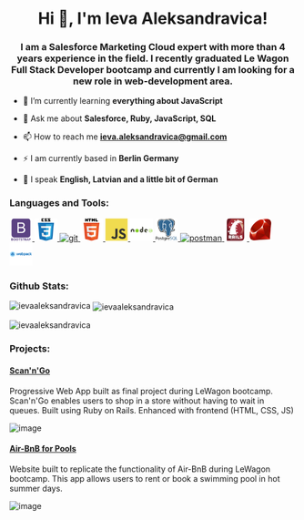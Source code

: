 

<h1 align="center">Hi 👋, I'm Ieva Aleksandravica!</h1>
<h3 align="center">I am a Salesforce Marketing Cloud expert with more than 4 years experience in the field. I recently graduated Le Wagon Full Stack Developer bootcamp and currently I am looking for a new role in web-development area.</h3>

- 🌱 I’m currently learning **everything about JavaScript**

- 💬 Ask me about **Salesforce, Ruby, JavaScript, SQL**

- 📫 How to reach me **ieva.aleksandravica@gmail.com**

- ⚡ I am currently based in **Berlin Germany**

- 💬 I speak **English, Latvian and a little bit of German**


<h3 align="left">Languages and Tools:</h3>
<p align="left"> <a href="https://getbootstrap.com" target="_blank"> <img src="https://raw.githubusercontent.com/devicons/devicon/master/icons/bootstrap/bootstrap-plain-wordmark.svg" alt="bootstrap" width="40" height="40"/> </a> <a href="https://www.w3schools.com/css/" target="_blank"> <img src="https://raw.githubusercontent.com/devicons/devicon/master/icons/css3/css3-original-wordmark.svg" alt="css3" width="40" height="40"/> </a> <a href="https://git-scm.com/" target="_blank"> <img src="https://www.vectorlogo.zone/logos/git-scm/git-scm-icon.svg" alt="git" width="40" height="40"/> </a> <a href="https://www.w3.org/html/" target="_blank"> <img src="https://raw.githubusercontent.com/devicons/devicon/master/icons/html5/html5-original-wordmark.svg" alt="html5" width="40" height="40"/> </a> <a href="https://developer.mozilla.org/en-US/docs/Web/JavaScript" target="_blank"> <img src="https://raw.githubusercontent.com/devicons/devicon/master/icons/javascript/javascript-original.svg" alt="javascript" width="40" height="40"/> </a> <a href="https://nodejs.org" target="_blank"> <img src="https://raw.githubusercontent.com/devicons/devicon/master/icons/nodejs/nodejs-original-wordmark.svg" alt="nodejs" width="40" height="40"/> </a> <a href="https://www.postgresql.org" target="_blank"> <img src="https://raw.githubusercontent.com/devicons/devicon/master/icons/postgresql/postgresql-original-wordmark.svg" alt="postgresql" width="40" height="40"/> </a> <a href="https://postman.com" target="_blank"> <img src="https://www.vectorlogo.zone/logos/getpostman/getpostman-icon.svg" alt="postman" width="40" height="40"/> </a> <a href="https://rubyonrails.org" target="_blank"> <img src="https://raw.githubusercontent.com/devicons/devicon/master/icons/rails/rails-original-wordmark.svg" alt="rails" width="40" height="40"/> </a> <a href="https://www.ruby-lang.org/en/" target="_blank"> <img src="https://raw.githubusercontent.com/devicons/devicon/master/icons/ruby/ruby-original.svg" alt="ruby" width="40" height="40"/> </a> <a href="https://webpack.js.org" target="_blank"> <img src="https://raw.githubusercontent.com/devicons/devicon/d00d0969292a6569d45b06d3f350f463a0107b0d/icons/webpack/webpack-original-wordmark.svg" alt="webpack" width="40" height="40"/> </a> </p>

<h3 align="left">Github Stats:</h3>

<p><img align="left" src="https://github-readme-stats.vercel.app/api/top-langs?username=ievaaleksandravica&show_icons=true&locale=en&layout=compact" alt="ievaaleksandravica" /></p>

<p>&nbsp;<img align="center" src="https://github-readme-stats.vercel.app/api?username=ievaaleksandravica&show_icons=true&locale=en" alt="ievaaleksandravica" /></p>

<p><img align="center" src="https://github-readme-streak-stats.herokuapp.com/?user=ievaaleksandravica&" alt="ievaaleksandravica" /></p>


<h3 align="left">Projects:</h3>

#### [Scan'n'Go](https://www.scan-and-go.me)

Progressive Web App built as final project during LeWagon bootcamp. Scan'n'Go enables users to shop in a store without having to wait in queues. Built using Ruby on Rails. Enhanced with frontend (HTML, CSS, JS)

![image](https://user-images.githubusercontent.com/79845207/135448178-26d6f58a-5f6c-4395-8bf9-615ed7a3c641.png)

#### [Air-BnB for Pools](https://airbnb-for-swimming.herokuapp.com)
Website built to replicate the functionality of Air-BnB during LeWagon bootcamp. This app allows users to rent or book a swimming pool in hot summer days.

![image](https://user-images.githubusercontent.com/79845207/135448024-24b75df0-a07c-40c8-b90f-cac239cfcd5b.png)

